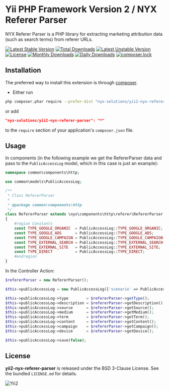 Yii PHP Framework Version 2 / NYX Referer Parser
================================================

NYX Referer Parser is a PHP library for extracting marketing attribution data (such as search terms) from referer URLs.

[![Latest Stable Version](https://poser.pugx.org/nyx-solutions/yii2-nyx-referer-parser/v/stable)](https://packagist.org/packages/nyx-solutions/yii2-nyx-referer-parser)
[![Total Downloads](https://poser.pugx.org/nyx-solutions/yii2-nyx-referer-parser/downloads)](https://packagist.org/packages/nyx-solutions/yii2-nyx-referer-parser)
[![Latest Unstable Version](https://poser.pugx.org/nyx-solutions/yii2-nyx-referer-parser/v/unstable)](https://packagist.org/packages/nyx-solutions/yii2-nyx-referer-parser)
[![License](https://poser.pugx.org/nyx-solutions/yii2-nyx-referer-parser/license)](https://packagist.org/packages/nyx-solutions/yii2-nyx-referer-parser)
[![Monthly Downloads](https://poser.pugx.org/nyx-solutions/yii2-nyx-referer-parser/d/monthly)](https://packagist.org/packages/nyx-solutions/yii2-nyx-referer-parser)
[![Daily Downloads](https://poser.pugx.org/nyx-solutions/yii2-nyx-referer-parser/d/daily)](https://packagist.org/packages/nyx-solutions/yii2-nyx-referer-parser)
[![composer.lock](https://poser.pugx.org/nyx-solutions/yii2-nyx-referer-parser/composerlock)](https://packagist.org/packages/nyx-solutions/yii2-nyx-referer-parser)

## Installation

The preferred way to install this extension is through [composer](http://getcomposer.org/download/).

* Either run

```bash
php composer.phar require --prefer-dist "nyx-solutions/yii2-nyx-referer-parser" "*"
```

or add

```json
"nyx-solutions/yii2-nyx-referer-parser": "*"
```

to the `require` section of your application's `composer.json` file.

## Usage

In components (in the following example we get the RefererParser data and pass to the `PublicAccessLog` model, which in this case is just an example):

```php
namespace common\components\http;

use common\models\PublicAccessLog;

/**
 * Class RefererParser
 *
 * @package common\components\http
 */
class RefererParser extends \nyx\components\http\referer\RefererParser
{
    #region Constants
    const TYPE_GOOGLE_ORGANIC  = PublicAccessLog::TYPE_GOOGLE_ORGANIC;
    const TYPE_GOOGLE_ADS      = PublicAccessLog::TYPE_GOOGLE_ADS;
    const TYPE_GOOGLE_CAMPAIGN = PublicAccessLog::TYPE_GOOGLE_CAMPAIGN;
    const TYPE_EXTERNAL_SEARCH = PublicAccessLog::TYPE_EXTERNAL_SEARCH;
    const TYPE_EXTERNAL_SITE   = PublicAccessLog::TYPE_EXTERNAL_SITE;
    const TYPE_DIRECT          = PublicAccessLog::TYPE_DIRECT;
    #endregion
}
```

In the Controller Action:

```php
$refererParser = new RefererParser();

$this->publicAccessLog = new PublicAccessLog(['scenario' => PublicAccessLog::SCENARIO_INSERT]);

$this->publicAccessLog->type        = $refererParser->getType();
$this->publicAccessLog->description = $refererParser->getDescription();
$this->publicAccessLog->source      = $refererParser->getSource();
$this->publicAccessLog->medium      = $refererParser->getMedium();
$this->publicAccessLog->term        = $refererParser->getTerm();
$this->publicAccessLog->content     = $refererParser->getContent();
$this->publicAccessLog->campaign    = $refererParser->getCampaign();
$this->publicAccessLog->device      = $refererParser->getDevice();

$this->publicAccessLog->save(false);
```

## License

**yii2-nyx-referer-parser** is released under the BSD 3-Clause License. See the bundled `LICENSE.md` for details.

![Yii2](https://img.shields.io/badge/Powered_by-Yii_Framework-green.svg?style=flat)
